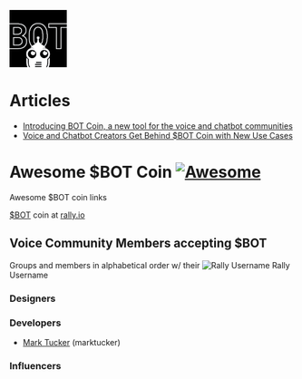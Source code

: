 ![BOT Coin](BOT_coin.png)

# Articles
- [Introducing BOT Coin, a new tool for the voice and chatbot communities](https://voicebot.ai/2021/03/16/introducing-bot-coin-a-new-tool-for-the-voice-and-chatbot-communities/)
- [Voice and Chatbot Creators Get Behind $BOT Coin with New Use Cases](https://voicebot.ai/2021/03/17/voice-and-chatbot-creators-get-behind-bot-coin-with-new-use-cases/)

# Awesome $BOT Coin [![Awesome](https://awesome.re/badge.svg)](https://awesome.re)
Awesome $BOT coin links

[$BOT](https://www.rally.io/creator/BOT/) coin at [rally.io](https://www.rally.io/)

## Voice Community Members accepting $BOT
Groups and members in alphabetical order w/ their ![Rally Username](https://www.rally.io/images/rallyLogo.svg) Rally Username

### Designers

### Developers
- [Mark Tucker](https://github.com/rmtuckerphx) (marktucker)

### Influencers
